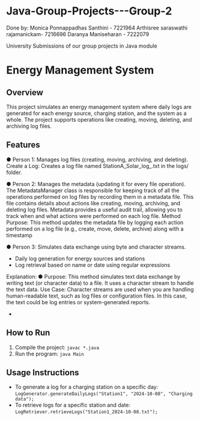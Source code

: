 # Java-Group-Projects---Group-2
Done by:
Monica Ponnappadhas Santhini - 7221964
Arthisree saraswathi rajamanickam- 7216696
Daranya Maniseharan - 7222079

University Submissions of our group projects in Java module
# Energy Management System

## Overview
This project simulates an energy management system where daily logs are generated for each energy source, charging station, and the system as a whole. The project supports operations like creating, moving, deleting, and archiving log files.

## Features
● Person 1: Manages log files (creating, moving, archiving, and deleting).
Create a Log: Creates a log file named StationA_Solar_log_<date>.txt in the
logs/ folder.

● Person 2: Manages the metadata (updating it for every file operation).
The MetadataManager class is responsible for keeping track of all the operations performed on
log files by recording them in a metadata file. This file contains details about actions like
creating, moving, archiving, and deleting log files. Metadata provides a useful audit trail,
allowing you to track when and what actions were performed on each log file.
Method Purpose: This method updates the metadata file by logging each action
performed on a log file (e.g., create, move, delete, archive) along with a timestamp


● Person 3: Simulates data exchange using byte and character streams.
- Daily log generation for energy sources and stations
- Log retrieval based on name or date using regular expressions
  
Explanation:
● Purpose: This method simulates text data exchange by writing text (or character data)
to a file. It uses a character stream to handle the text data.
Use Case:
Character streams are used when you are handling human-readable text, such as log
files or configuration files. In this case, the text could be log entries or system-generated
reports.


- 

## How to Run
1. Compile the project: `javac *.java`
2. Run the program: `java Main`

## Usage Instructions
- To generate a log for a charging station on a specific day: `LogGenerator.generateDailyLogs("Station1", "2024-10-08", "Charging data");`
- To retrieve logs for a specific station and date: `LogRetriever.retrieveLogs("Station1_2024-10-08.txt");`


